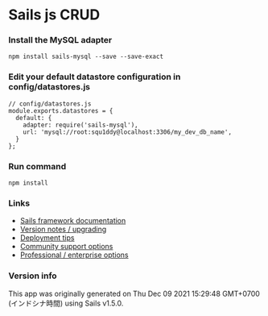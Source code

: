 # Sails js CRUD

### Install the MySQL adapter

	npm install sails-mysql --save --save-exact

### Edit your default datastore configuration in config/datastores.js

	// config/datastores.js
	module.exports.datastores = {
	  default: {
	    adapter: require('sails-mysql'),
	    url: 'mysql://root:squ1ddy@localhost:3306/my_dev_db_name',
	  }
	};

### Run command

	npm install


### Links

+ [Sails framework documentation](https://sailsjs.com/get-started)
+ [Version notes / upgrading](https://sailsjs.com/documentation/upgrading)
+ [Deployment tips](https://sailsjs.com/documentation/concepts/deployment)
+ [Community support options](https://sailsjs.com/support)
+ [Professional / enterprise options](https://sailsjs.com/enterprise)


### Version info

This app was originally generated on Thu Dec 09 2021 15:29:48 GMT+0700 (インドシナ時間) using Sails v1.5.0.